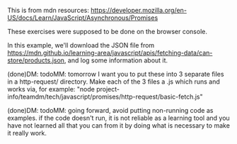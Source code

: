 This is from mdn resources: https://developer.mozilla.org/en-US/docs/Learn/JavaScript/Asynchronous/Promises

These exercises were supposed to be done on the browser console.

In this example, we'll download the JSON file from https://mdn.github.io/learning-area/javascript/apis/fetching-data/can-store/products.json, and log some information about it.

(done)DM: todoMM: tomorrow I want you to put these into 3 separate files in a http-request/ directory. Make each of the 3 files a .js which runs and works via, for example: "node project-info/teamdm/tech/javascript/promises/http-request/basic-fetch.js"

(done)DM: todoMM: going forward, avoid putting non-running code as examples. if the code doesn't run, it is not reliable as a learning tool and you have not learned all that you can from it by doing what is necessary to make it really work.

